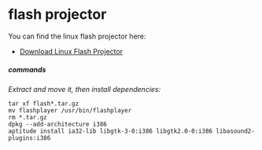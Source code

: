 
# flash projector

You can find the linux flash projector here:

- [Download Linux Flash Projector](http://www.adobe.com/support/flashplayer/downloads.html)

##### commands

_Extract and move it, then install dependencies:_

    tar xf flash*.tar.gz
    mv flashplayer /usr/bin/flashplayer
    rm *.tar.gz
    dpkg --add-architecture i386
    aptitude install ia32-lib libgtk-3-0:i386 libgtk2.0-0:i386 libasound2-plugins:i386

